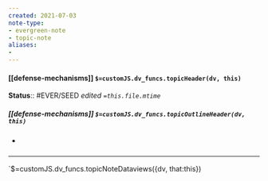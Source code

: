 ```yaml
---
created: 2021-07-03
note-type: 
- evergreen-note
- topic-note
aliases:
- 
---
```

 
#### [[defense-mechanisms]] `$=customJS.dv_funcs.topicHeader(dv, this)`



**Status**::  #EVER/SEED
*edited `=this.file.mtime`*

##### [[defense-mechanisms]] `$=customJS.dv_funcs.topicOutlineHeader(dv, this)`

- 


### <hr class="dataviews"/>

`$=customJS.dv_funcs.topicNoteDataviews({dv, that:this})